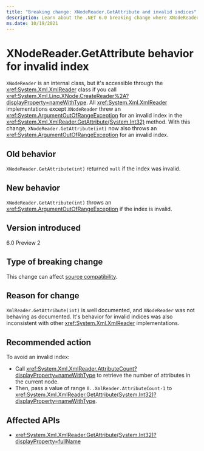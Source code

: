 ```yaml
---
title: "Breaking change: XNodeReader.GetAttribute and invalid indices"
description: Learn about the .NET 6.0 breaking change where XNodeReader.GetAttribute now throws an exception for an invalid index.
ms.date: 10/19/2021
---
```

# XNodeReader.GetAttribute behavior for invalid index

`XNodeReader` is an internal class, but it's accessible through the <xref:System.Xml.XmlReader> class if you call <xref:System.Xml.Linq.XNode.CreateReader%2A?displayProperty=nameWithType>. All <xref:System.Xml.XmlReader> implementations except `XNodeReader` threw an <xref:System.ArgumentOutOfRangeException> for an invalid index in the <xref:System.Xml.XmlReader.GetAttribute(System.Int32)> method. With this change, `XNodeReader.GetAttribute(int)` now also throws an <xref:System.ArgumentOutOfRangeException> for an invalid index.

## Old behavior

`XNodeReader.GetAttribute(int)` returned `null` if the index was invalid.

## New behavior

`XNodeReader.GetAttribute(int)` throws an <xref:System.ArgumentOutOfRangeException> if the index is invalid.

## Version introduced

6.0 Preview 2

## Type of breaking change

This change can affect [source compatibility](../../categories.md#source-compatibility).

## Reason for change

`XmlReader.GetAttribute(int)` is well documented, and `XNodeReader` was not behaving as documented. It's behavior for invalid indices was also inconsistent with other <xref:System.Xml.XmlReader> implementations.

## Recommended action

To avoid an invalid index:

- Call <xref:System.Xml.XmlReader.AttributeCount?displayProperty=nameWithType> to retrieve the number of attributes in the current node.
- Then, pass a value of range `0..XmlReader.AttributeCount-1` to <xref:System.Xml.XmlReader.GetAttribute(System.Int32)?displayProperty=nameWithType>.

## Affected APIs

- <xref:System.Xml.XmlReader.GetAttribute(System.Int32)?displayProperty=fullName>
